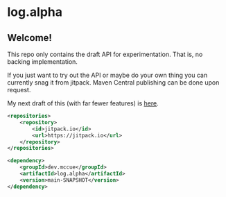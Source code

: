 # log.alpha

## Welcome!

This repo only contains the draft API for experimentation. That is, no backing implementation.

If you just want to try out the API or maybe do your own thing you can currently snag it from jitpack. Maven Central
publishing can be done upon request.

My next draft of this (with far fewer features) is [here](https://github.com/bowbahdoe/log.beta).

```xml
<repositories>
    <repository>
        <id>jitpack.io</id>
        <url>https://jitpack.io</url>
    </repository>
</repositories>
```
```xml
<dependency>
    <groupId>dev.mccue</groupId>
    <artifactId>log.alpha</artifactId>
    <version>main-SNAPSHOT</version>
</dependency>
```